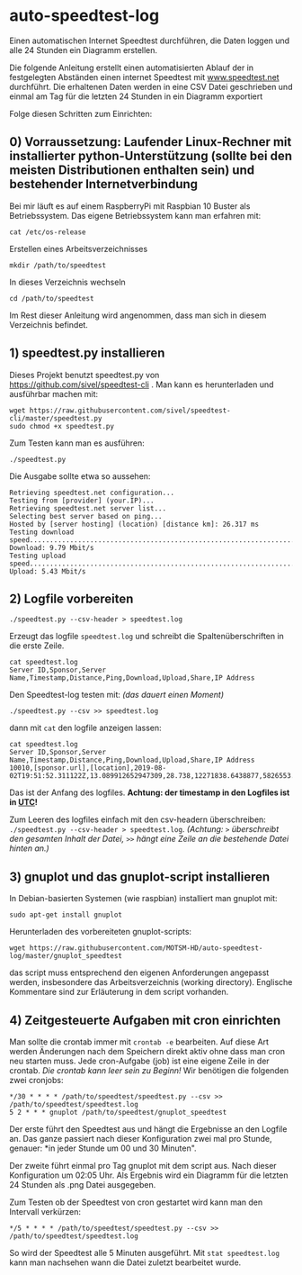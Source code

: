 # auto-speedtest-log
Einen automatischen Internet Speedtest durchführen, die Daten loggen und alle 24 Stunden ein Diagramm erstellen.

Die folgende Anleitung erstellt einen automatisierten Ablauf der in festgelegten Abständen einen internet Speedtest mit www.speedtest.net durchführt. Die erhaltenen Daten werden in eine CSV Datei geschrieben und einmal am Tag für die letzten 24 Stunden in ein Diagramm exportiert

Folge diesen Schritten zum Einrichten:

## 0) Vorraussetzung: Laufender Linux-Rechner mit installierter python-Unterstützung (sollte bei den meisten Distributionen enthalten sein) und bestehender Internetverbindung
Bei mir läuft es auf einem RaspberryPi mit Raspbian 10 Buster als Betriebssystem. Das eigene Betriebssystem kann man erfahren mit:
```
cat /etc/os-release
```
Erstellen eines Arbeitsverzeichnisses
```
mkdir /path/to/speedtest
```
In dieses Verzeichnis wechseln
```
cd /path/to/speedtest
```
Im Rest dieser Anleitung wird angenommen, dass man sich in diesem Verzeichnis befindet.  
## 1) speedtest.py installieren
Dieses Projekt benutzt speedtest.py von https://github.com/sivel/speedtest-cli . Man kann es herunterladen und ausführbar machen mit:
```
wget https://raw.githubusercontent.com/sivel/speedtest-cli/master/speedtest.py
sudo chmod +x speedtest.py
```
Zum Testen kann man es ausführen: 
```
./speedtest.py
```
Die Ausgabe sollte etwa so aussehen:
```
Retrieving speedtest.net configuration...
Testing from [provider] (your.IP)...
Retrieving speedtest.net server list...
Selecting best server based on ping...
Hosted by [server hosting] (location) [distance km]: 26.317 ms
Testing download speed................................................................................
Download: 9.79 Mbit/s
Testing upload speed................................................................................................
Upload: 5.43 Mbit/s
```
## 2) Logfile vorbereiten
```
./speedtest.py --csv-header > speedtest.log
```
Erzeugt das logfile `speedtest.log` und schreibt die Spaltenüberschriften in die erste Zeile.
```
cat speedtest.log
Server ID,Sponsor,Server Name,Timestamp,Distance,Ping,Download,Upload,Share,IP Address
```
Den Speedtest-log testen mit: _(das dauert einen Moment)_
```
./speedtest.py --csv >> speedtest.log
```
dann mit `cat` den logfile anzeigen lassen:
```
cat speedtest.log
Server ID,Sponsor,Server Name,Timestamp,Distance,Ping,Download,Upload,Share,IP Address
10010,[sponsor.url],[location],2019-08-02T19:51:52.311122Z,13.089912652947309,28.738,12271838.6438877,5826553.658862884,,IP.##.##.##
```
Das ist der Anfang des logfiles. __Achtung: der timestamp in den Logfiles ist in [UTC](https://de.wikipedia.org/wiki/Koordinierte_Weltzeit)!__

Zum Leeren des logfiles einfach mit den csv-headern überschreiben: `./speedtest.py --csv-header > speedtest.log`. _(Achtung: `>` überschreibt den gesamten Inhalt der Datei, `>>` hängt eine Zeile an die bestehende Datei hinten an.)_
## 3) gnuplot und das gnuplot-script installieren
In Debian-basierten Systemen (wie raspbian) installiert man gnuplot mit:
```
sudo apt-get install gnuplot
```
Herunterladen des vorbereiteten gnuplot-scripts: 
```
wget https://raw.githubusercontent.com/MOTSM-HD/auto-speedtest-log/master/gnuplot_speedtest
```
das script muss entsprechend den eigenen Anforderungen angepasst werden, insbesondere das Arbeitsverzeichnis (working directory). Englische Kommentare sind zur Erläuterung in dem script vorhanden. 

## 4) Zeitgesteuerte Aufgaben mit cron einrichten
Man sollte die crontab immer mit `crontab -e` bearbeiten. Auf diese Art werden Änderungen nach dem Speichern direkt aktiv ohne dass man cron neu starten muss. Jede cron-Aufgabe (job) ist eine eigene Zeile in der crontab. _Die crontab kann leer sein zu Beginn!_
Wir benötigen die folgenden zwei cronjobs:
```
*/30 * * * * /path/to/speedtest/speedtest.py --csv >> /path/to/speedtest/speedtest.log
5 2 * * * gnuplot /path/to/speedtest/gnuplot_speedtest
```
Der erste führt den Speedtest aus und hängt die Ergebnisse an den Logfile an. Das ganze passiert nach dieser Konfiguration zwei mal pro Stunde, genauer: *in jeder Stunde um 00 und 30 Minuten".

Der zweite führt einmal pro Tag gnuplot mit dem script aus. Nach dieser Konfiguration um 02:05 Uhr. Als Ergebnis wird ein Diagramm für die letzten 24 Stunden als .png Datei ausgegeben.

Zum Testen ob der Speedtest von cron gestartet wird kann man den Intervall verkürzen:
```
*/5 * * * * /path/to/speedtest/speedtest.py --csv >> /path/to/speedtest/speedtest.log
```
So wird der Speedtest alle 5 Minuten ausgeführt. Mit `stat speedtest.log` kann man nachsehen wann die Datei zuletzt bearbeitet wurde.
